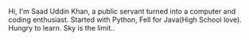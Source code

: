 Hi, I'm Saad Uddin Khan, a public servant turned into a computer and coding enthusiast.
Started with Python, Fell for Java(High School love).
Hungry to learn. Sky is the limit..
